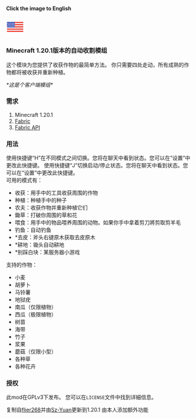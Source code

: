 #### Click the image to English
<a href=Readme_en.md><img src=".github/icon/USA.png"></a>
### Minecraft 1.20.1版本的自动收割模组
这个模块为您提供了收获作物的最简单方法。
你只需要四处走动，所有成熟的作物都将被收获并重新种植。

*\*这是个客户端模组\**

### 需求
1. Minecraft 1.20.1
2. [Fabric](https://fabricmc.net/wiki/install)
3. [Fabric API](https://www.curseforge.com/minecraft/mc-mods/fabric-api)

### 用法
使用快捷键“H”在不同模式之间切换。您将在聊天中看到状态。您可以在“设置”中更改此快捷键。
使用快捷键“J”切换启动/停止状态。您将在聊天中看到状态。您可以在“设置”中更改此快捷键。  
可用的模式有：  

 - 收获：用手中的工具收获周围的作物
 - 种植：种植手中的种子
 - 农夫：收获作物并重新种植它们
 - 鋤草：打破你周围的草和花
 - 喂食：用手中的物品喂养周围的动物。如果你手中拿着剪刀將剪取剪羊毛
 - 钓鱼：自动钓鱼
 - *去皮：斧头右键原木获取去皮原木
 - *耕地：锄头自动耕地
 - *别踩白块：某服务器小游戏

支持的作物：

 - 小麦
 - 胡萝卜
 - 马铃薯
 - 地狱疣
 - 南瓜（仅限植物）
 - 西瓜（极限植物）
 - 树苗
 - 海带
 - 竹子
 - 浆果
 - 蘑菇（仅限小型）
 - 各种草
 - 各种花卉

### 授权
此mod在GPLv3下发布。
您可以在`LICENSE`文件中找到详細信息。

复制自[flier268](https://github.com/flier268/AutoHarvestMod)并由[Sz-Yuan](https://github.com/Sz-Yuan/AutoHarvestMod)更新到1.20.1
由本人添加额外功能
